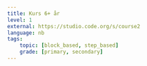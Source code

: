 ```yaml
---
title: Kurs 6+ år
level: 1
external: https://studio.code.org/s/course2
language: nb
tags:
    topic: [block_based, step_based]
    grade: [primary, secondary]
---
```

